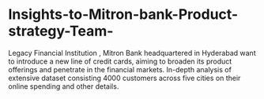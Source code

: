 # Insights-to-Mitron-bank-Product-strategy-Team-
Legacy Financial Institution , Mitron Bank headquartered in Hyderabad want to introduce a new line of credit cards, aiming to broaden its product offerings and penetrate in the financial markets.   In-depth analysis of extensive dataset consisting 4000 customers across five cities on their online spending and other details. 
